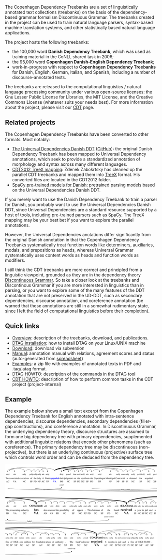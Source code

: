 The Copenhagen Dependency Treebanks are a set of linguistically annotated text collections (treebanks) on the basis of the dependency-based grammar formalism Discontinuous Grammar. The treebanks created in the project can be used to train natural language parsers, syntax-based machine translation systems, and other statistically based natural language applications.

The project hosts the following treebanks:

  * the 100,000 word **Danish Dependency Treebank**, which was used as training material in the CoNLL shared task in 2006;
  * the 95,000 word **Copenhagen Danish-English Dependency Treebank**;
  * work-in-progress with respect to **Copenhagen Dependency Treebanks** for Danish, English, German, Italian, and Spanish, including a number of discourse-annotated texts.

The treebanks are released to the computational linguistics / natural language processing community under various open-source licenses: the Gnu Lesser Public License for Libraries, the MIT License, and the Creative Commons License (whatever suits your needs best). For more information about the project, please visit our [CDT](CDT.md) page.

## Related projects ##

The Copenhagen Dependency Treebanks have been converted to other formats. Most notably: 

  * [The Universal Dependencies Danish DDT](https://universaldependencies.org/treebanks/da_ddt/index.html) ([GitHub](https://github.com/UniversalDependencies/UD_Danish-DDT)): the original Danish Dependency Treebank has been 
    mapped to Universal Dependency annotations, which seek to provide a standardized annotation of morphology and syntax across many different languages. 
  * [CDT2012 TreeX mapping](https://github.com/mbkromann/copenhagen-dependency-treebank/raw/master/CDT2012/treex/conversion_from_tag/slides.pdf): Zdenek Zabokrtsky has cleaned up the parallel CDT treebanks and mapped them into [TreeX](http://ufal.mff.cuni.cz/treex) format. His converted files are located in the CDT2012 folder. 
  * [SpaCy pre-trained models for Danish](https://explosion.ai/blog/spacy-v2-3): pretrained parsing models based on the Universal Dependencies Danish DDT. 

If you merely want to use the Danish Dependency Treebank to train a parser for Danish, you probably want to use the Universal Dependencies Danish DDT, since 
Universal Dependencies are a standard resource supported by a host of tools, including pre-trained parsers such as SpaCy. The TreeX mapping may be your best bet if you want to explore the parallel annotations. 

However, the Universal Dependencies anotations differ significantly from the original Danish annotation in that the Copenhagen Dependency Treebanks systematically treat function words like determiners, auxiliaries, modals, and prepositions as heads, whereas Universal Grammar systematically uses content words as heads and function words as modifiers. 

I still think the CDT treebanks are more correct and principled from a linguistic viewpoint, grounded as they are in the dependency theory [Discontinuous Grammar](https://github.com/mbkromann/copenhagen-dependency-treebank/raw/master/docs/2006-buch-kromann-disssertation.pdf). So take a closer look at the treebanks and Discontinous Grammar if you are more interested in linguistics than in parsing, or you want to explore some of the many features of the DDT annotation that are not preserved in the UD-DDT, such as secondary dependencies, discourse annotation, and coreference annotation (be warned that these annotations are still in a somewhat rudimentary state, since I left the field of computational linguistics before their completion). 

## Quick links ##

  * [Overview](https://github.com/mbkromann/copenhagen-dependency-treebank/wiki/CDT): description of the treebanks, download, and publications.
  * [DTAG installation](https://github.com/mbkromann/copenhagen-dependency-treebank/wiki/DTAGINSTALL): how to install DTAG on your Linux/UNIX machine
  * [Download](https://github.com/mbkromann/copenhagen-dependency-treebank/source/checkout): download via subversion
  * [Manual](https://github.com/mbkromann/copenhagen-dependency-treebank/raw/master/manual/cdt-manual.pdf): annotation manual with relations, agreement scores and status (auto-generated from [spreadsheet](http://spreadsheets.google.com/ccc?key=0ArjTKYTQS1lWcnNUWGJrX3lZTkxDc3QxYmlqWlRXQ1E&hl=en))
  * [Examples](https://github.com/mbkromann/copenhagen-dependency-treebank/raw/master/docs/cdt-examples.zip): a zip file with examples of annotated texts in PDF and .tag/.atag format.
  * [DTAG HOWTO](https://github.com/mbkromann/copenhagen-dependency-treebank/wiki/DTAGHOWTO): description of the commands in the DTAG tool
  * [CDT HOWTO](https://github.com/mbkromann/copenhagen-dependency-treebank/wiki/CDTHOWTO): description of how to perform common tasks in the CDT project (project-internal)

## Example ##

The example below shows a small text excerpt from the Copenhagen Dependency Treebank for English annotated with intra-sentence dependencies, discourse dependencies, secondary dependencies (filler-gap constructions), and coreference annotation. In Discontinuous Grammar, the underlying dependency theory, discourse structures are assumed to form one big dependency tree with primary dependencies, supplemented with additional linguistic relations that encode other phenomena (such as coreference).  The primary dependency tree may be discontinuous (non-projective), but there is an underlying continuous (projective) surface tree which controls word order and can be deduced from the dependency tree. 

<img src='https://github.com/mbkromann/copenhagen-dependency-treebank/blob/master/figs/iorn-0531.kort.en.png' title='Syntax-discourse annotation from the English CDT treebank' width='800'>
